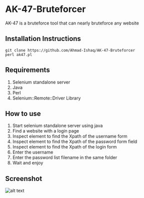 # AK-47-Bruteforcer
AK-47 is a bruteforce tool that can nearly bruteforce any website

## Installation Instructions
```
git clone https://github.com/Ahmad-Ishaq/AK-47-Bruteforcer
perl ak47.pl
```

## Requirements
1) Selenium standalone server<br>
2) Java<br>
3) Perl<br>
4) Selenium::Remote::Driver Library<br>

## How to use
1) Start selenium standalone server using java
2) Find a website with a login page<br>
3) Inspect element to find the Xpath of the username form<br>
4) Inspect element to find the Xpath of the password form field<br>
5) Inspect element to find the Xpath of the login form <br>
6) Enter the username<br>
7) Enter the password list filename in the same folder<br>
8) Wait and enjoy

## Screenshot
![alt text](https://i.ibb.co/Yh9ZWWv/ak47.png)
